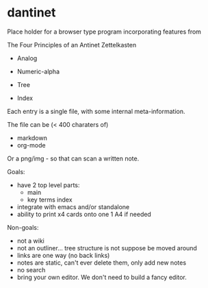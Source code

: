 # dantinet

Place holder for a browser type program incorporating features from

The Four Principles of an Antinet Zettelkasten

-    Analog
-    Numeric-alpha
-    Tree

-   Index

Each entry is a single file, with some internal meta-information.

The file can be (< 400 charaters of)

- markdown
- org-mode

Or a png/img - so that can scan a written note.


Goals:
- have 2 top level parts:
  - main
  - key terms index
- integrate with emacs and/or standalone
- ability to print x4 cards onto one 1 A4 if needed


Non-goals:
- not a wiki
- not an outliner... tree structure is not suppose be moved around
- links are one way (no back links)
- notes are static, can't ever delete them, only add new notes
- no search
- bring your own editor.  We don't need to build a fancy editor.

